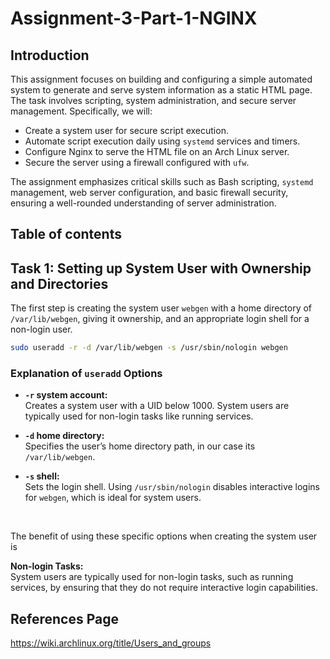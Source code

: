 # Assignment-3-Part-1-NGINX

## Introduction

This assignment focuses on building and configuring a simple automated system to generate and serve system information as a static HTML page. The task involves scripting, system administration, and secure server management. Specifically, we will:

- Create a system user for secure script execution.
- Automate script execution daily using `systemd` services and timers.
- Configure Nginx to serve the HTML file on an Arch Linux server.
- Secure the server using a firewall configured with `ufw`.

The assignment emphasizes critical skills such as Bash scripting, `systemd` management, web server configuration, and basic firewall security, ensuring a well-rounded understanding of server administration.


## Table of contents

## Task 1: Setting up System User with Ownership and Directories

The first step is creating the system user `webgen` with a home directory of `/var/lib/webgen`, giving it ownership, and  an appropriate login shell for a non-login user.

   ```bash
   sudo useradd -r -d /var/lib/webgen -s /usr/sbin/nologin webgen
```
### Explanation of `useradd` Options

- **`-r` system account:**  
  Creates a system user with a UID below 1000. System users are typically used for non-login tasks like running services.

- **`-d` home directory:**  
  Specifies the user’s home directory path, in our case its  `/var/lib/webgen`.

- **`-s` shell:**  
  Sets the login shell. Using `/usr/sbin/nologin` disables interactive logins for `webgen`, which is ideal for system users.

<br>

The benefit of using these specific options when creating the system user is


**Non-login Tasks:**  
   System users are typically used for non-login tasks, such as running services, by ensuring that they do not require interactive login capabilities.
















## References Page

https://wiki.archlinux.org/title/Users_and_groups